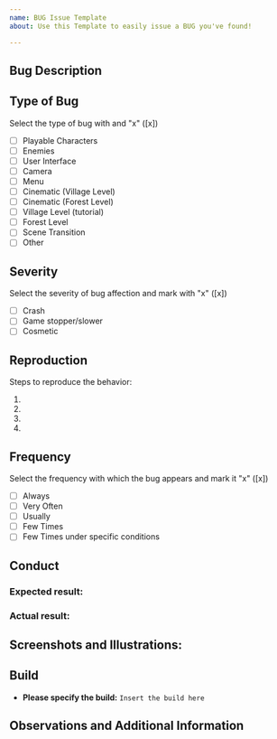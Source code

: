 ```yaml
---
name: BUG Issue Template
about: Use this Template to easily issue a BUG you've found!

---
```


## Bug Description


## Type of Bug 
Select the type of bug with and "x" ([x])

* [ ] Playable Characters
* [ ] Enemies 
* [ ] User Interface 
* [ ] Camera 
* [ ] Menu 
* [ ] Cinematic (Village Level)
* [ ] Cinematic (Forest Level)
* [ ] Village Level (tutorial)
* [ ] Forest Level
* [ ] Scene Transition 
* [ ] Other

## Severity
Select the severity of bug affection and mark with "x" ([x])

- [ ] Crash 
- [ ] Game stopper/slower
- [ ] Cosmetic 

## Reproduction
Steps to reproduce the behavior:

 1. 
 
 2. 
 
 3. 

 4. 

## Frequency
Select the frequency with which the bug appears and mark it "x" ([x])

* [ ] Always
* [ ] Very Often
* [ ] Usually
* [ ] Few Times
* [ ] Few Times under specific conditions

## Conduct 
### Expected result:


### Actual result:


## Screenshots and Illustrations:


## Build
- **Please specify the build:** ``Insert the build here``


## Observations and Additional Information
